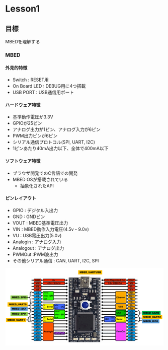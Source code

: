 # Lesson1

## 目標  
MBEDを理解する

### MBED  
#### 外見的特徴  
- Switch : RESET用
- On Board LED : DEBUG用に4つ搭載
- USB PORT : USB通信用ポート

#### ハードウェア特徴
- 基準動作電圧が3.3V
- GPIOが25ピン
- アナログ出力が1ピン、アナログ入力が6ピン
- PWM出力ピンが6ピン
- シリアル通信プロトコル(SPI, UART, I2C)
- 1ピンあたり40mA出力以下、全体で400mA以下

#### ソフトウェア特徴
- ブラウザ開発でのC言語での開発
- MBED OSが搭載されている
  - 抽象化されたAPI

#### ピンレイアウト
- GPIO : デジタル入出力
- GND : GNDピン
- VOUT : MBED基準電圧出力
- VIN : MBED動作入力電圧(4.5v - 9.0v)
- VU : USB電圧出力(5.0v)
- Analogin : アナログ入力
- Analogout : アナログ出力
- PWMOut :PWM波出力
- その他シリアル通信 : CAN, UART, I2C, SPI

<img src="../img/MBED.PNG" width="640px">    
